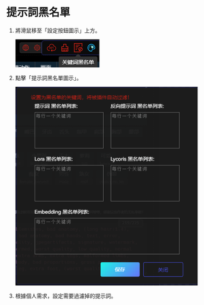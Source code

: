 # 提示詞黑名單

1. 將滑鼠移至「設定按鈕圖示」上方。

   ![](../assets/images/PromptBlacklist/blacklist_btn.png)

2. 點擊「提示詞黑名單圖示」。

   ![](../assets/images/PromptBlacklist/blacklist.png)

3. 根據個人需求，設定需要過濾掉的提示詞。